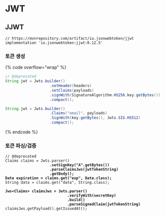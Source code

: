 # JWT

## JJWT

```
// https://mvnrepository.com/artifact/io.jsonwebtoken/jjwt
implementation 'io.jsonwebtoken:jjwt:0.12.5'
```

### 토큰 생성

{% code overflow="wrap" %}
```java
// @deprecated
String jwt = Jwts.builder()
                    .setHeader(headers)
                    .setClaims(payloads)
                    .signWith(SignatureAlgorithm.HS256,key.getBytes())
                    .compact();

String jwt = Jwts.builder()
                    .Claims("email", payloads)                    
                    .SignWith(key.getBytes(), Jwts.SIG.HS512)
                    .compact();
```
{% endcode %}

### 토큰 파싱/검증

<pre class="language-java" data-overflow="wrap"><code class="lang-java">// @deprecated
Claims claims = Jwts.parser()
<strong>                    .setSignKey("A".getBytes())
</strong><strong>                    .parseClaimsJws(jwtTokenString)
</strong><strong>                    .getBody();
</strong><strong>Date expiration = claims.get("exp", Date.class);
</strong>String data = claims.get("data", String.class);                    
<strong>
</strong><strong>Jws&#x3C;Claims> claimsJws = Jwts.parser()
</strong><strong>                            .verifyWith(secretKey)
</strong><strong>                            .build()
</strong><strong>                            .parseSignedClaim(jwtTokenString)
</strong>claimsJws.getPayload().getIssuedAt();
</code></pre>
